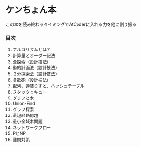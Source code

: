 # ケンちょん本

この本を読み終わるタイミングでAtCoderに入れる力を他に割り振る

### 目次
1. アルゴリズムとは？
2. 計算量とオーダー記法
3. 全探索（設計技法）
4. 動的計画法（設計技法）
5. ２分探索法（設計技法）
6. 貪欲砲（設計技法）
7. 配列、連結りすと、ハッシュテーブル
8. スタックとキュー
9. グラフと木
10. Union-Find
11. グラフ探索
12. 最短経路問題
13. 最小全域木問題
14. ネットワークフロー
15. PとNP
16. 難問対策
